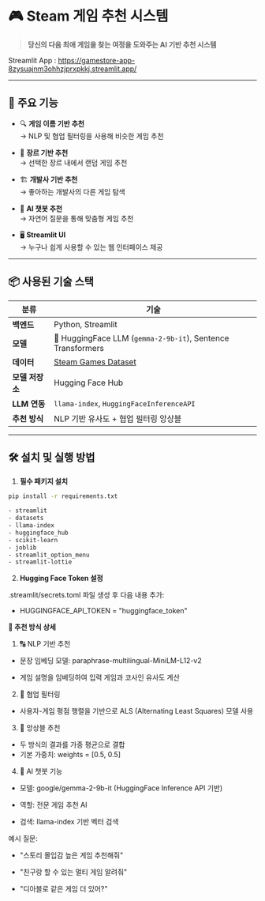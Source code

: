 # 🎮 Steam 게임 추천 시스템

> **당신의 다음 최애 게임을 찾는 여정을 도와주는 AI 기반 추천 시스템**

Streamlit App : https://gamestore-app-8zysuajnm3ohhzjprxpkkj.streamlit.app/



---

## 🧠 주요 기능

- 🔍 **게임 이름 기반 추천**  
  → NLP 및 협업 필터링을 사용해 비슷한 게임 추천

- 🎲 **장르 기반 추천**  
  → 선택한 장르 내에서 랜덤 게임 추천

- 🏗️ **개발사 기반 추천**  
  → 좋아하는 개발사의 다른 게임 탐색

- 🤖 **AI 챗봇 추천**  
  → 자연어 질문을 통해 맞춤형 게임 추천

- 🖥️ **Streamlit UI**  
  → 누구나 쉽게 사용할 수 있는 웹 인터페이스 제공

---

## 📦 사용된 기술 스택

| 분류      | 기술 |
|-----------|------|
| **백엔드** | Python, Streamlit |
| **모델**   | 🤗 HuggingFace LLM (`gemma-2-9b-it`), Sentence Transformers |
| **데이터** | [Steam Games Dataset](https://huggingface.co/datasets/swamysharavana/steam_games.csv) |
| **모델 저장소** | Hugging Face Hub |
| **LLM 연동** | `llama-index`, `HuggingFaceInferenceAPI` |
| **추천 방식** | NLP 기반 유사도 + 협업 필터링 앙상블 |

---

## 🛠️ 설치 및 실행 방법

1. **필수 패키지 설치**

```bash
pip install -r requirements.txt

- streamlit
- datasets
- llama-index
- huggingface_hub
- scikit-learn
- joblib
- streamlit_option_menu
- streamlit-lottie
```


2. **Hugging Face Token 설정**

.streamlit/secrets.toml 파일 생성 후 다음 내용 추가:
 - HUGGINGFACE_API_TOKEN = "huggingface_token"



**🧠 추천 방식 상세**
1. 🔠 NLP 기반 추천
- 문장 임베딩 모델: paraphrase-multilingual-MiniLM-L12-v2

- 게임 설명을 임베딩하여 입력 게임과 코사인 유사도 계산

2. 👥 협업 필터링
- 사용자-게임 평점 행렬을 기반으로 ALS (Alternating Least Squares) 모델 사용

3. 🔀 앙상블 추천
- 두 방식의 결과를 가중 평균으로 결합
- 기본 가중치: weights = [0.5, 0.5]

4. 🤖 AI 챗봇 기능
- 모델: google/gemma-2-9b-it (HuggingFace Inference API 기반)

- 역할: 전문 게임 추천 AI

- 검색: llama-index 기반 벡터 검색

예시 질문:

- "스토리 몰입감 높은 게임 추천해줘"

- "친구랑 할 수 있는 멀티 게임 알려줘"

- "디아블로 같은 게임 더 있어?"








